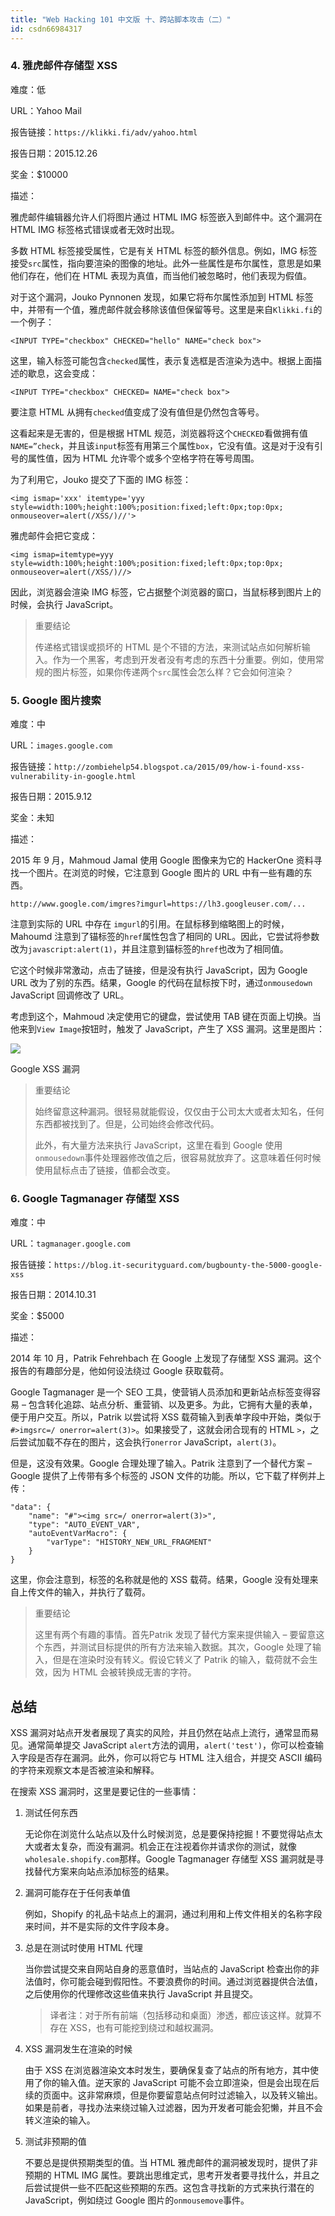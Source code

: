 ```yaml
---
title: "Web Hacking 101 中文版 十、跨站脚本攻击（二）"
id: csdn66984317
---
```


### 4\. 雅虎邮件存储型 XSS

难度：低

URL：Yahoo Mail

报告链接：`https://klikki.fi/adv/yahoo.html`

报告日期：2015.12.26

奖金：$10000

描述：

雅虎邮件编辑器允许人们将图片通过 HTML IMG 标签嵌入到邮件中。这个漏洞在 HTML IMG 标签格式错误或者无效时出现。

多数 HTML 标签接受属性，它是有关 HTML 标签的额外信息。例如，IMG 标签接受`src`属性，指向要渲染的图像的地址。此外一些属性是布尔属性，意思是如果他们存在，他们在 HTML 表现为真值，而当他们被忽略时，他们表现为假值。

对于这个漏洞，Jouko Pynnonen 发现，如果它将布尔属性添加到 HTML 标签中，并带有一个值，雅虎邮件就会移除该值但保留等号。这里是来自`Klikki.fi`的一个例子：

```
<INPUT TYPE="checkbox" CHECKED="hello" NAME="check box">
```

这里，输入标签可能包含`checked`属性，表示复选框是否渲染为选中。根据上面描述的歇息，这会变成：

```
<INPUT TYPE="checkbox" CHECKED= NAME="check box">
```

要注意 HTML 从拥有`checked`值变成了没有值但是仍然包含等号。

这看起来是无害的，但是根据 HTML 规范，浏览器将这个`CHECKED`看做拥有值`NAME=”check`，并且该`input`标签有用第三个属性`box`，它没有值。这是对于没有引号的属性值，因为 HTML 允许零个或多个空格字符在等号周围。

为了利用它，Jouko 提交了下面的 IMG 标签：

```
<img ismap='xxx' itemtype='yyy style=width:100%;height:100%;position:fixed;left:0px;top:0px; onmouseover=alert(/XSS/)//'>
```

雅虎邮件会把它变成：

```
<img ismap=itemtype=yyy style=width:100%;height:100%;position:fixed;left:0px;top:0px; onmouseover=alert(/XSS/)//>
```

因此，浏览器会渲染 IMG 标签，它占据整个浏览器的窗口，当鼠标移到图片上的时候，会执行 JavaScript。

> 重要结论
> 
> 传递格式错误或损坏的 HTML 是个不错的方法，来测试站点如何解析输入。作为一个黑客，考虑到开发者没有考虑的东西十分重要。例如，使用常规的图片标签，如果你传递两个`src`属性会怎么样？它会如何渲染？

### 5\. Google 图片搜索

难度：中

URL：`images.google.com`

报告链接：`http://zombiehelp54.blogspot.ca/2015/09/how-i-found-xss-vulnerability-in-google.html`

报告日期：2015.9.12

奖金：未知

描述：

2015 年 9 月，Mahmoud Jamal 使用 Google 图像来为它的 HackerOne 资料寻找一个图片。在浏览的时候，它注意到 Google 图片的 URL 中有一些有趣的东西。

```
http://www.google.com/imgres?imgurl=https://lh3.googleuser.com/...
```

注意到实际的 URL 中存在 `imgurl`的引用。在鼠标移到缩略图上的时候，Mahoumd 注意到了锚标签的`href`属性包含了相同的 URL。因此，它尝试将参数改为`javascript:alert(1)`，并且注意到锚标签的`href`也改为了相同值。

它这个时候非常激动，点击了链接，但是没有执行 JavaScript，因为 Google URL 改为了别的东西。结果，Google 的代码在鼠标按下时，通过`onmousedown` JavaScript 回调修改了 URL。

考虑到这个，Mahmoud 决定使用它的键盘，尝试使用 TAB 键在页面上切换。当他来到`View Image`按钮时，触发了 JavaScript，产生了 XSS 漏洞。这里是图片：

![](../img/05f31c76381aee5b2b4ea6a0647d39e8.png)

Google XSS 漏洞

> 重要结论
> 
> 始终留意这种漏洞。很轻易就能假设，仅仅由于公司太大或者太知名，任何东西都被找到了。但是，公司始终会修改代码。
> 
> 此外，有大量方法来执行 JavaScript，这里在看到 Google 使用`onmousedown`事件处理器修改值之后，很容易就放弃了。这意味着任何时候使用鼠标点击了链接，值都会改变。

### 6\. Google Tagmanager 存储型 XSS

难度：中

URL：`tagmanager.google.com`

报告链接：`https://blog.it-securityguard.com/bugbounty-the-5000-google-xss`

报告日期：2014.10.31

奖金：$5000

描述：

2014 年 10 月，Patrik Fehrehbach 在 Google 上发现了存储型 XSS 漏洞。这个报告的有趣部分是，他如何设法绕过 Google 获取载荷。

Google Tagmanager 是一个 SEO 工具，使营销人员添加和更新站点标签变得容易 – 包含转化追踪、站点分析、重营销、以及更多。为此，它拥有大量的表单，便于用户交互。所以，Patrik 以尝试将 XSS 载荷输入到表单字段中开始，类似于`#>imgsrc=/ onerror=alert(3)>`。如果接受了，这就会闭合现有的 HTML `>`，之后尝试加载不存在的图片，这会执行`onerror` JavaScript，`alert(3)`。

但是，这没有效果。Google 合理处理了输入。Patrik 注意到了一个替代方案 – Google 提供了上传带有多个标签的 JSON 文件的功能。所以，它下载了样例并上传：

```
"data": { 
    "name": "#"><img src=/ onerror=alert(3)>", 
    "type": "AUTO_EVENT_VAR", 
    "autoEventVarMacro": { 
        "varType": "HISTORY_NEW_URL_FRAGMENT" 
    } 
}
```

这里，你会注意到，标签的名称就是他的 XSS 载荷。结果，Google 没有处理来自上传文件的输入，并执行了载荷。

> 重要结论
> 
> 这里有两个有趣的事情。首先Patrik 发现了替代方案来提供输入 – 要留意这个东西，并测试目标提供的所有方法来输入数据。其次，Google 处理了输入，但是在渲染时没有转义。假设它转义了 Patrik 的输入，载荷就不会生效，因为 HTML 会被转换成无害的字符。

## 总结

XSS 漏洞对站点开发者展现了真实的风险，并且仍然在站点上流行，通常显而易见。通常简单提交 JavaScript `alert`方法的调用，`alert('test')`，你可以检查输入字段是否存在漏洞。此外，你可以将它与 HTML 注入组合，并提交 ASCII 编码的字符来观察文本是否被渲染和解释。

在搜索 XSS 漏洞时，这里是要记住的一些事情：

1.  测试任何东西

    无论你在浏览什么站点以及什么时候浏览，总是要保持挖掘！不要觉得站点太大或者太复杂，而没有漏洞。机会正在注视着你并请求你的测试，就像`wholesale.shopify.com`那样。Google Tagmanager 存储型 XSS 漏洞就是寻找替代方案来向站点添加标签的结果。

2.  漏洞可能存在于任何表单值

    例如，Shopify 的礼品卡站点上的漏洞，通过利用和上传文件相关的名称字段来时间，并不是实际的文件字段本身。

3.  总是在测试时使用 HTML 代理

    当你尝试提交来自网站自身的恶意值时，当站点的 JavaScript 检查出你的非法值时，你可能会碰到假阳性。不要浪费你的时间。通过浏览器提供合法值，之后使用你的代理修改这些值来执行 JavaScript 并且提交。

    > 译者注：对于所有前端（包括移动和桌面）渗透，都应该这样。就算不存在 XSS，也有可能挖到绕过和越权漏洞。

4.  XSS 漏洞发生在渲染的时候

    由于 XSS 在浏览器渲染文本时发生，要确保复查了站点的所有地方，其中使用了你的输入值。逆天家的 JavaScript 可能不会立即渲染，但是会出现在后续的页面中。这非常麻烦，但是你要留意站点何时过滤输入，以及转义输出。如果是前者，寻找办法来绕过输入过滤器，因为开发者可能会犯懒，并且不会转义渲染的输入。

5.  测试非预期的值

    不要总是提供预期类型的值。当 HTML 雅虎邮件的漏洞被发现时，提供了非预期的 HTML IMG 属性。要跳出思维定式，思考开发者要寻找什么，并且之后尝试提供一些不匹配这些预期的东西。这包含寻找新的方式来执行潜在的 JavaScript，例如绕过 Google 图片的`onmousemove`事件。